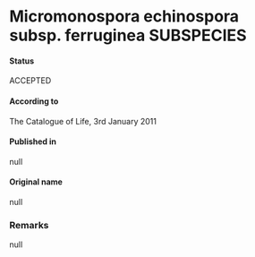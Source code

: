 # Micromonospora echinospora subsp. ferruginea SUBSPECIES

#### Status
ACCEPTED

#### According to
The Catalogue of Life, 3rd January 2011

#### Published in
null

#### Original name
null

### Remarks
null
